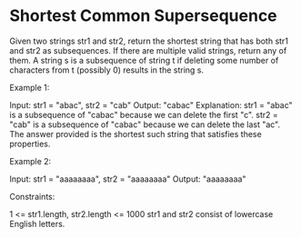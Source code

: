 # Shortest Common Supersequence

Given two strings str1 and str2, return the shortest string that has both str1 and str2 as subsequences. If there are multiple valid strings, return any of them.
A string s is a subsequence of string t if deleting some number of characters from t (possibly 0) results in the string s.

Example 1:

Input: str1 = "abac", str2 = "cab"
Output: "cabac"
Explanation:
str1 = "abac" is a subsequence of "cabac" because we can delete the first "c".
str2 = "cab" is a subsequence of "cabac" because we can delete the last "ac".
The answer provided is the shortest such string that satisfies these properties.

Example 2:

Input: str1 = "aaaaaaaa", str2 = "aaaaaaaa"
Output: "aaaaaaaa"

Constraints:

1 <= str1.length, str2.length <= 1000
str1 and str2 consist of lowercase English letters.
